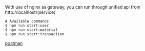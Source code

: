 With use of nginx as gateway, you can run through unified api from
http://localhost/{service}

```
# Available commands
$ npm run start:user
$ npm run start:material
$ npm run start:transaction
```

[postman](https://postman.yanuarizal.net/collection/11658621-473e4516-3fab-49c1-9135-ddf38a526b39)
